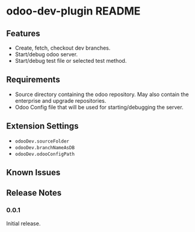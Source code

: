 # odoo-dev-plugin README

## Features

- Create, fetch, checkout dev branches.
- Start/debug odoo server.
- Start/debug test file or selected test method.

## Requirements

- Source directory containing the odoo repository. May also contain the
  enterprise and upgrade repositories.
- Odoo Config file that will be used for starting/debugging the server.

## Extension Settings

- `odooDev.sourceFolder`
- `odooDev.branchNameAsDB`
- `odooDev.odooConfigPath`

## Known Issues

## Release Notes

### 0.0.1

Initial release.
